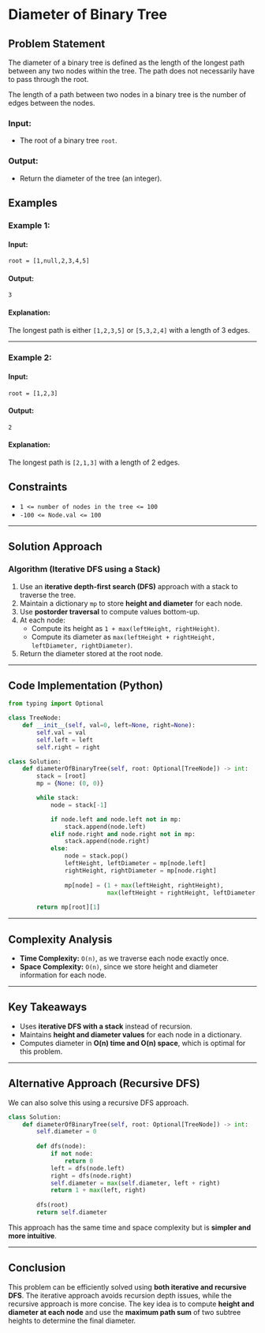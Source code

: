 # Diameter of Binary Tree

## Problem Statement
The diameter of a binary tree is defined as the length of the longest path between any two nodes within the tree. The path does not necessarily have to pass through the root.

The length of a path between two nodes in a binary tree is the number of edges between the nodes.

### **Input:**
- The root of a binary tree `root`.

### **Output:**
- Return the diameter of the tree (an integer).

## **Examples**

### **Example 1:**
#### **Input:**
```plaintext
root = [1,null,2,3,4,5]
```
#### **Output:**
```plaintext
3
```
#### **Explanation:**
The longest path is either `[1,2,3,5]` or `[5,3,2,4]` with a length of 3 edges.

---

### **Example 2:**
#### **Input:**
```plaintext
root = [1,2,3]
```
#### **Output:**
```plaintext
2
```
#### **Explanation:**
The longest path is `[2,1,3]` with a length of 2 edges.

## **Constraints**
- `1 <= number of nodes in the tree <= 100`
- `-100 <= Node.val <= 100`

---

## **Solution Approach**
### **Algorithm (Iterative DFS using a Stack)**
1. Use an **iterative depth-first search (DFS)** approach with a stack to traverse the tree.
2. Maintain a dictionary `mp` to store **height and diameter** for each node.
3. Use **postorder traversal** to compute values bottom-up.
4. At each node:
   - Compute its height as `1 + max(leftHeight, rightHeight)`.
   - Compute its diameter as `max(leftHeight + rightHeight, leftDiameter, rightDiameter)`.
5. Return the diameter stored at the root node.

---

## **Code Implementation (Python)**
```python
from typing import Optional

class TreeNode:
    def __init__(self, val=0, left=None, right=None):
        self.val = val
        self.left = left
        self.right = right

class Solution:
    def diameterOfBinaryTree(self, root: Optional[TreeNode]) -> int:
        stack = [root]
        mp = {None: (0, 0)}

        while stack:
            node = stack[-1]

            if node.left and node.left not in mp:
                stack.append(node.left)
            elif node.right and node.right not in mp:
                stack.append(node.right)
            else:
                node = stack.pop()
                leftHeight, leftDiameter = mp[node.left]
                rightHeight, rightDiameter = mp[node.right]
                
                mp[node] = (1 + max(leftHeight, rightHeight),
                            max(leftHeight + rightHeight, leftDiameter, rightDiameter))
        
        return mp[root][1]
```

---

## **Complexity Analysis**
- **Time Complexity:** `O(n)`, as we traverse each node exactly once.
- **Space Complexity:** `O(n)`, since we store height and diameter information for each node.

---

## **Key Takeaways**
- Uses **iterative DFS with a stack** instead of recursion.
- Maintains **height and diameter values** for each node in a dictionary.
- Computes diameter in **O(n) time and O(n) space**, which is optimal for this problem.

---

## **Alternative Approach (Recursive DFS)**
We can also solve this using a recursive DFS approach.
```python
class Solution:
    def diameterOfBinaryTree(self, root: Optional[TreeNode]) -> int:
        self.diameter = 0
        
        def dfs(node):
            if not node:
                return 0
            left = dfs(node.left)
            right = dfs(node.right)
            self.diameter = max(self.diameter, left + right)
            return 1 + max(left, right)
        
        dfs(root)
        return self.diameter
```
This approach has the same time and space complexity but is **simpler and more intuitive**.

---

## **Conclusion**
This problem can be efficiently solved using **both iterative and recursive DFS**. The iterative approach avoids recursion depth issues, while the recursive approach is more concise. The key idea is to compute **height and diameter at each node** and use the **maximum path sum** of two subtree heights to determine the final diameter.

